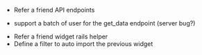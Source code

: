 * Refer a friend API endpoints
- support a batch of user for the get_data endpoint (server bug?)

* Refer a friend widget rails helper
* Define a filter to auto import the previous widget

